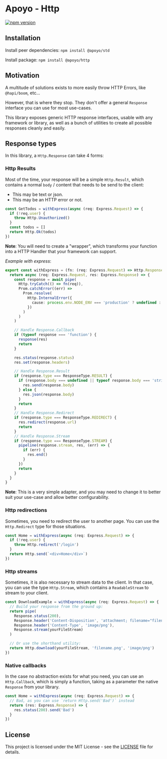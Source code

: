 # Apoyo - Http

[![npm version](https://badgen.net/npm/v/@apoyo/http)](https://www.npmjs.com/package/@apoyo/std)

## Installation

Install peer dependencies:
`npm install @apoyo/std`

Install package:
`npm install @apoyo/http`

## Motivation

A multitude of solutions exists to more easily throw HTTP Errors, like `@hapi/boom`, etc...

However, that is where they stop. They don't offer a general `Response` interface you can use for most use-cases.

This library exposes generic HTTP response interfaces, usable with any framework or library, as well as a bunch of utilities to create all possible responses cleanly and easily.

## Response types

In this library, a `Http.Response` can take 4 forms:

### Http Results

Most of the time, your response will be a simple `Http.Result`, which contains a normal `body` / content that needs to be send to the client:

- This may be text or json.
- This may be an HTTP error or not.

```ts
const GetTodos = withExpress(async (req: Express.Request) => {
  if (!req.user) {
    throw Http.Unauthorized()
  }
  const todos = []
  return Http.Ok(todos)
})
```

**Note**: You will need to create a "wrapper", which transforms your function into a HTTP Handler that your framework can support.

*Example with express*:

```ts
export const withExpress = (fn: (req: Express.Request) => Http.Response | Promise<Http.Response>) => {
  return async (req: Express.Request, res: Express.Response) => {
    const response = await pipe(
      Http.tryCatch(() => fn(req)),
      Prom.catchError((err) =>
        Prom.resolve(
          Http.InternalError({
            cause: process.env.NODE_ENV === 'production' ? undefined : err
          })
        )
      )
    )

    // Handle Response.Callback
    if (typeof response === 'function') {
      response(res)
      return
    }

    res.status(response.status)
    res.set(response.headers)

    // Handle Response.Result
    if (response.type === ResponseType.RESULT) {
      if (response.body === undefined || typeof response.body === 'string') {
        res.send(response.body)
      } else {
        res.json(response.body)
      }
      return
    }
    // Handle Response.Redirect
    if (response.type === ResponseType.REDIRECT) {
      res.redirect(response.url)
      return
    }
    // Handle Response.Stream
    if (response.type === ResponseType.STREAM) {
      pipeline(response.stream, res, (err) => {
        if (err) {
          res.end()
        }
      })
      return
    }
  }
}
```

**Note**: This is a very simple adapter, and you may need to change it to better suit your use-case and allow better configurability.

### Http redirections

Sometimes, you need to redirect the user to another page.
You can use the `Http.Redirect` type for those situations.

```ts
const Home = withExpress(async (req: Express.Request) => {
  if (!req.user) {
    throw Http.redirect('/login')
  }
  return Http.send(`<div>Home</div>`)
})
```

### Http streams

Sometimes, it is also necessary to stream data to the client. In that case, you can use the type `Http.Stream`, which contains a `ReadableStream` to stream to your client.

```ts
const DownloadExample = withExpress(async (req: Express.Request) => {
  // Build your response from the ground up:
  return pipe(
    Response.status(200),
    Response.header('Content-Disposition', 'attachment; filename="filename.png'),
    Response.header('Content-Type', 'image/png'),
    Response.stream(yourFileStream)
  )

  // Or use the shorthand utility:
  return Http.download(yourFileStream, 'filename.png', 'image/png')
})
```

### Native callbacks

In the case no abstraction exists for what you need, you can use an `Http.Callback`, which is simply a function, taking as a parameter the native `Response` from your library.

```ts
const Home = withExpress(async (req: Express.Request) => {
  // Bad, as you can use `return Http.send('Bad')` instead
  return (res: Express.Response) => {
    res.status(200).send('Bad')
  }
})
```

## License

This project is licensed under the MIT License - see the [LICENSE](LICENSE) file for details.
